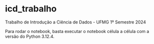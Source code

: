 # icd_trabalho
Trabalho de Introdução a Ciência de Dados - UFMG 1º Semestre 2024

Para rodar o notebook, basta executar o notebook célula a célula com a versão do Python 3.12.4.